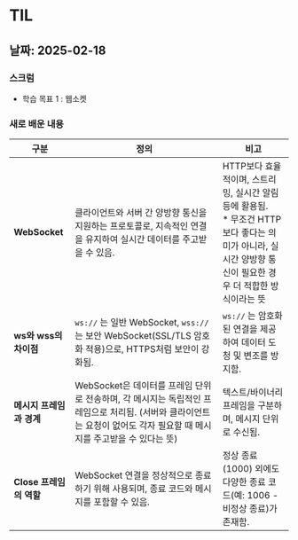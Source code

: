 # TIL

## 날짜: 2025-02-18

### 스크럼
- 학습 목표 1 : 웹소켓

### 새로 배운 내용

| **구분** | **정의** | **비고** |
| --- | --- | --- |
| **WebSocket** | 클라이언트와 서버 간 양방향 통신을 지원하는 프로토콜로, 지속적인 연결을 유지하여 실시간 데이터를 주고받을 수 있음. | HTTP보다 효율적이며, 스트리밍, 실시간 알림 등에 활용됨. <br> * 무조건 HTTP보다 좋다는 의미가 아니라, 실시간 양방향 통신이 필요한 경우 더 적합한 방식이라는 뜻 |
| **ws와 wss의 차이점** | `ws://` 는 일반 WebSocket, `wss://` 는 보안 WebSocket(SSL/TLS 암호화 적용)으로, HTTPS처럼 보안이 강화됨. | `ws://` 는 암호화된 연결을 제공하여 데이터 도청 및 변조를 방지함. |
| **메시지 프레임과 경계** | WebSocket은 데이터를 프레임 단위로 전송하며, 각 메시지는 독립적인 프레임으로 처리됨. (서버와 클라이언트는 요청이 없어도 각자 필요할 때 메시지를 주고받을 수 있다는 뜻) | 텍스트/바이너리 프레임을 구분하며, 메시지 단위로 수신됨. |
| **Close 프레임의 역할** | WebSocket 연결을 정상적으로 종료하기 위해 사용되며, 종료 코드와 메시지를 포함할 수 있음. | 정상 종료(1000) 외에도 다양한 종료 코드(예: 1006 - 비정상 종료)가 존재함. |